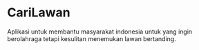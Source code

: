 # CariLawan
Aplikasi untuk membantu masyarakat indonesia untuk yang ingin berolahraga tetapi kesulitan menemukan lawan bertanding.
